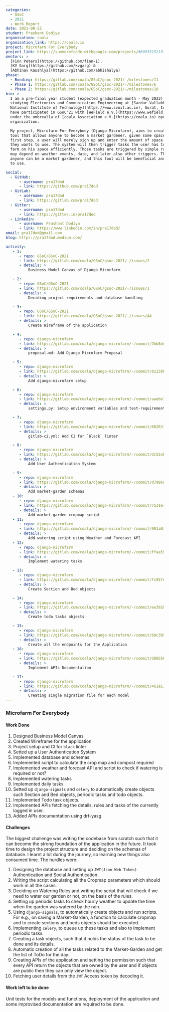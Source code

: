 ```yaml
---
categories:
  - GSoC
  - 2021
  - Work Report
date: 2021-08-22
student: Prashant Dodiya
organisation: coala
organisation_link: https://coala.io
project: Microfarm For Everybody
project_link: https://summerofcode.withgoogle.com/projects/#6093515215339520
mentors: >
  [Finn Peters](https://github.com/finn-1),
  [KV Garg](https://github.com/kvgarg) &
  [Abhinav Kaushlya](https://github.com/abhishalya)
phase:
  - Bonding: https://gitlab.com/coala/GSoC/gsoc-2021/-/milestones/11
  - Phase 1: https://gitlab.com/coala/GSoC/gsoc-2021/-/milestones/6
  - Phase 2: https://gitlab.com/coala/GSoC/gsoc-2021/-/milestones/10
bio: >
  I am a pre-final year student (expected graduation month - May 2023)
  studying Electronics and Communication Engineering at [Sardar Vallabhbhai
  National Institute of Technology](https://www.svnit.ac.in), Surat, India. I
  have participated in GSoC'21 with [WeField e.V.](https://www.wefield.org)
  under the umbrealla of [coala Association e.V.](https://coala.io) open-source
  organization.

  My project, Microfarm For Everybody (Django-Microfarm), aims to create a
  tool that allows anyone to become a market gardener, given some space. As a
  first step, a user will merely sign up and enter the amount of space that
  they wants to use. The system will then trigger tasks the user has to do to
  farm on his space efficiently. Those tasks are triggered by simple rules and
  may depend on weather events, date, and later also other triggers. Thus,
  anyone can be a market gardener, and this tool will be beneficial and easy
  to use.

social:
  - GitHub:
      - username: pra17dod
      - link: https://github.com/pra17dod
  - GitLab:
      - username: pra17dod
      - link: https://gitlab.com/pra17dod
  - Gitter:
      - username: pra17dod
      - link: https://gitter.im/pra17dod
  - Linkedin:
      - username: Prashant Dodiya
      - link: https://www.linkedin.com/in/pra17dod/
email: pra17dod@gmail.com
blog: https://pra17dod.medium.com/

activity:
   - 1:
      - repo: GSoC/GSoC-2021
      - link: https://gitlab.com/coala/GSoC/gsoc-2021/-/issues/2
      - details: >
          Business Model Canvas of Django Micorfarm

   - 2:
      - repo: GSoC/GSoC-2021
      - link: https://gitlab.com/coala/GSoC/gsoc-2021/-/issues/1
      - details: >
          Deciding project requirements and database handling

   - 3:
      - repo: GSoC/GSoC-2021
      - link: https://gitlab.com/coala/GSoC/gsoc-2021/-/issues/44
      - details: >
          Create Wireframe of the application

   - 4:
      - repo: django-microfarm
      - link: https://gitlab.com/coala/django-microfarm/-/commit/7bb8deed141787a7a5b4c0e1f21bd44ea83955d0
      - details: >
          proposal.md: Add Django Microfarm Proposal

   - 5:
      - repo: django-microfarm
      - link: https://gitlab.com/coala/django-microfarm/-/commit/01238b59ec3ef4b3deaaf40b6fae09d0acde6f99
      - details: >
          Add django-microfarm setup

   - 6:
      - repo: django-microfarm
      - link: https://gitlab.com/coala/django-microfarm/-/commit/aaebe721cbbd372c43fe99003847990976ca5982
      - details: >
          settings.py: Setup environment variables and test-requirements

   - 7:
      - repo: django-microfarm
      - link: https://gitlab.com/coala/django-microfarm/-/commit/60263178b166f715a10ccd420933b3db9852e035
      - details: >
          gitlab-ci.yml: Add CI for `black` linter

   - 8:
      - repo: django-microfarm
      - link: https://gitlab.com/coala/django-microfarm/-/commit/dc55abe5a0c551afad3b7a052ab024f9ca638ef3
      - details: >
          Add User Authentication System

   - 9:
      - repo: django-microfarm
      - link: https://gitlab.com/coala/django-microfarm/-/commit/d7996efdcc1290fec8aa8fc764a2c18dab729eb0
      - details: >
          Add market-garden schemas
   - 10:
      - repo: django-microfarm
      - link: https://gitlab.com/coala/django-microfarm/-/commit/7531640968c065e632e46f7f379919c302e5945b
      - details: >
          Add market-garden cropmap script
   - 11:
      - repo: django-microfarm
      - link: https://gitlab.com/coala/django-microfarm/-/commit/901a03d0a757cc0304b387b44873c599c89d7b25
      - details: >
          Add watering script using Weather and Forecast API
   - 12:
      - repo: django-microfarm
      - link: https://gitlab.com/coala/django-microfarm/-/commit/ffaa59e6cd82166bdb52b62ec3ba70eeff70e5c4
      - details: >
          Implement watering tasks

   - 13:
      - repo: django-microfarm
      - link: https://gitlab.com/coala/django-microfarm/-/commit/fc927e02c443ee733a7ebe9ac432e18d6a3e3bd7
      - details: >
          Create Section and Bed objects

   - 14:
      - repo: django-microfarm
      - link: https://gitlab.com/coala/django-microfarm/-/commit/ee392894b6b3309e8251d7944550be0074eca11c
      - details: >
          Create todo tasks objects

   - 15:
      - repo: django-microfarm
      - link: https://gitlab.com/coala/django-microfarm/-/commit/b8c3051e34d5f614b161a5ec6319a82903c063e3
      - details: >
          Create all the endpoints for the Application
   - 16:
      - repo: django-microfarm
      - link: https://gitlab.com/coala/django-microfarm/-/commit/d805b64bf7f7210308b0451977e5da5175fbf5c1
      - details: >
          Implement APIs Documentation

   - 17:
      - repo: django-microfarm
      - link: https://gitlab.com/coala/django-microfarm/-/commit/461a1111f36720cef10efefd67bc4bfe7046cb87
      - details: >
          Creating single migration file for each model
---
```


### Microfarm For Everybody

#### Work Done

1. Designed Business Model Canvas
2. Created Wireframe for the application
3. Project setup and CI for `black` linter
4. Setted up a User Authentication System
5. Implemented database and schemas
6. Implemented script to calculate the crop map and compost required
7. Implemented weather and forecast API and script to check if watering is required or not?
8. Implemented watering tasks
9. Implemented daily tasks
10. Setted up `django-signals` and `celery` to automatically create objects such
    Section and Bed objects, periodic tasks and todo objects.
11. Implemented Todo task objects.
12. Implemented APIs fetching the details, rules and tasks of the currently
    logged in user.
13. Added APIs documentation using drf-yasg

#### Challenges

The biggest challenge was writing the codebase from scratch such that it can
become the strong foundation of the application in the future. It took time to
design the project structure and deciding on the schemas of database. I learnt a
lot during the journey, so learning new things also consumed time. The hurdles
were:

1. Designing the database and setting up `JWT(Json Web Token)` Authentication and Social
   Authentication.
2. Writing the script calculating all the Cropmap parameters which should work
   in all the cases.
3. Deciding on Watering Rules and writing the script that will check if we need
   to water our garden or not, on the basis of the rules.
4. Setting up periodic tasks to check hourly weather to update the time when the
   garden was watered by the rain.
5. Using `django-signals`, to automatically create objects and run scripts. For
   e.g., on saving a Market-Garden, a function to calculate cropmap and to
   create sections and beds objects should be executed.
6. Implementing `celery`, to queue up these tasks and also to implement periodic
   tasks.
7. Creating a task objects, such that it holds the status of the task to be
   done and its details.
8. Automatic creation of all the tasks related to the Market-Garden and get the
   list of ToDo for the day.
9. Creating APIs of the application and setting the permission such that every
   API return the objects that are owned by the user and if objects are public
   then they can only view the object.
10. Fetching user details from the `JWT` Access token by decoding it.

#### Work left to be done

Unit tests for the models and functions, deployment of the application
and some improvised documentation are required to be done.
